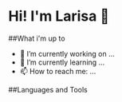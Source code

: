 # Hi! I'm Larisa 👋

##What i'm up to

- 🔭 I’m currently working on ...
- 🌱 I’m currently learning ...
- 📫 How to reach me: ...

##Languages and Tools
